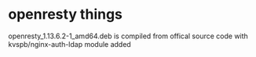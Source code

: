 # openresty things

openresty_1.13.6.2-1_amd64.deb is compiled from offical source code with kvspb/nginx-auth-ldap module added
